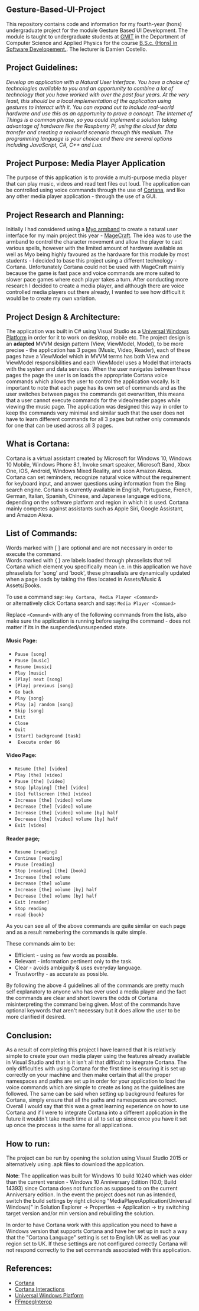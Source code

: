## Gesture-Based-UI-Project
This repository contains code and information for my fourth-year (hons) undergraduate project for the module Gesture Based UI Development. The module is taught to undergraduate students at [GMIT](http://www.gmit.ie/) in the Department of Computer Science and Applied Physics for the course [B.S.c. (Hons) in Software Developement.](https://www.gmit.ie/software-development/bachelor-science-honours-software-development). The lecturer is Damien Costello.

## Project Guidelines:
*Develop an application with a Natural User Interface.  You have a choice of technologies available to you and an opportunity to combine a lot of technology that you have worked with over the past four years. At the very least, this should be a local implementation of the application using gestures to interact with it. You can expand out to include real-world hardware and use this as an opportunity to prove a concept. The Internet of Things is a common phrase, so you could implement a solution taking advantage of hardware like the Raspberry Pi, using the cloud for data transfer and creating a realworld scenario through this medium. The programming language is your choice and there are several options including JavaScript, C#, C++ and Lua.*

## Project Purpose: Media Player Application
The purpose of this application is to provide a multi-purpose media player that can play music, videos and read text files out loud. The application can be controlled using voice commands through the use of [Cortana](https://en.wikipedia.org/wiki/Cortana), and like any other media player application - through the use of a GUI.  

## Project Research and Planning:
Initially I had considered using a [Myo armband](https://en.wikipedia.org/wiki/Myo_armband) to create a natural user interface for my main project this year - [MageCraft](https://github.com/RicardsGraudins/MageCraft). The idea was to use the armband to control the character movement and allow the player to cast various spells, however with the limited amount of hardware available as well as Myo being highly favoured as the hardware for this module by most students - I decided to base this project using a different technology - Cortana. Unfortunately Cortana could not be used with MageCraft mainly because the game is fast pace and voice commands are more suited to slower pace games where each player takes a turn. After conducting more research I decided to create a media player, and although there are voice controlled media players out there already, I wanted to see how difficult it would be to create my own variation.

## Project Design & Architecture:
The application was built in C# using Visual Studio as a [Universal Windows Platform](https://en.wikipedia.org/wiki/Universal_Windows_Platform) in order for it to work on desktop, mobile etc. The project design is an **adapted** MVVM design pattern (View, ViewModel, Model), to be more precise - the application has 3 pages (Music, Video, Reader), each of these pages have a ViewModel which in MVVM terms has both View and ViewModel responsibilities and each ViewModel uses a Model that interacts with the system and data services. When the user navigates between these pages the page the user is on loads the appropriate Cortana voice commands which allows the user to control the application vocally. Is it important to note that each page has its own set of commands and as the user switches between pages the commands get overwritten, this means that a user cannot execute commands for the video/reader pages while viewing the music page. The application was designed this way in order to keep the commands very minimal and similar such that the user does not have to learn different commands for all 3 pages but rather only commands for one that can be used across all 3 pages.

## What is Cortana:
Cortana is a virtual assistant created by Microsoft for Windows 10, Windows 10 Mobile, Windows Phone 8.1, Invoke smart speaker, Microsoft Band, Xbox One, iOS, Android, Windows Mixed Reality, and soon Amazon Alexa. Cortana can set reminders, recognize natural voice without the requirement for keyboard input, and answer questions using information from the Bing search engine. Cortana is currently available in English, Portuguese, French, German, Italian, Spanish, Chinese, and Japanese language editions, depending on the software platform and region in which it is used. Cortana mainly competes against assistants such as Apple Siri, Google Assistant, and Amazon Alexa.

## List of Commands:
Words marked with [ ] are optional and are not necessary in order to execute the command.  
Words marked with { } are labels loaded through phraselists that tell Cortana which element you specifically mean i.e. in this application we have phraselists for 'song' and 'book', these phraselists are dynamically updated when a page loads by taking the files located in Assets/Music & Assets/Books.  

To use a command say: `Hey Cortana, Media Player <Command>`  
or alternatively click Cortana search and say: `Media Player <Command>`  

Replace `<Command>` with any of the following commands from the lists, also make sure the application is running before saying the command - does not matter if its in the suspended/unsuspended state.

#### Music Page:
* `Pause [song]`
* `Pause [music]`
* `Resume [music]`
* `Play [music]`
* `[Play] next [song]`
* `[Play] previous [song]`
* `Go back`
* `Play {song}`
* `Play [a] random [song]`
* `Skip [song]`
* `Exit`
* `Close`
* `Quit`
* `[Start] background [task]`
* ` Execute order 66`

#### Video Page:
* `Resume [the] [video]`
* `Play [the] [video]`
* `Pause [the] [video]`
* `Stop [playing] [the] [video]`
* `[Go] fullscreen [the] [video]`
* `Increase [the] [video] volume`
* `Decrease [the] [video] volume`
* `Increase [the] [video] volume [by] half`
* `Decrease [the] [video] volume [by] half`
* `Exit [video]`

#### Reader page;
* `Resume [reading]`
* `Continue [reading]`
* `Pause [reading]`
* `Stop [reading] [the] [book]`
* `Increase [the] volume`
* `Decrease [the] volume`
* `Increase [the] volume [by] half`
* `Decrease [the] volume [by] half`
* `Exit [reader]`
* `Stop reading`
* `read {book}`

As you can see all of the above commands are quite similar on each page and as a result remebering the commands is quite simple.  

These commands aim to be:  
* Efficient - using as few words as possible.
* Relevant - information pertinent only to the task.
* Clear - avoids ambiguity & uses everyday language.
* Trustworthy - as accurate as possible.

By following the above 4 guidelines all of the commands are pretty much self explanatory to anyone who has ever used a media player and the fact the commands are clear and short lowers the odds of Cortana misinterpreting the command being given. Most of the commands have optional keywords that aren't necessary but it does allow the user to be more clarified if desired.

## Conclusion:
As a result of completing this project I have learned that it is relatively simple to create your own media player using the features already available in Visual Studio and that is it isn't all that difficult to integrate Cortana. The only difficulties with using Cortana for the first time is ensuring it is set up correctly on your machine and then make certain that all the proper namespaces and paths are set up in order for your application to load the voice commands which are simple to create as long as the guidelines are followed. The same can be said when setting up background features for Cortana, simply ensure that all the paths and namespaces are correct. Overall I would say that this was a great learning experience on how to use Cortana and if I were to integrate Cortana into a different application in the future it wouldn't take much time at all to set up since once you have it set up once the process is the same for all applications.

## How to run:
The project can be run by opening the solution using Visual Studio 2015 or alternatively using .apk files to download the application.  

**Note**: The application was built for Windows 10 build 10240 which was older than the current version - Windows 10 Anniversary Edition (10.0; Build 14393) since Cortana does not function as supposed to on the current Anniversary edition. In the event the project does not run as intended, switch the build settings by right clicking "MediaPlayerApplication(Universal Windows)" in Solution Explorer -> Properties -> Application -> try switching target version and/or min version and rebuilding the solution.

In order to have Cortana work with this application you need to have a Windows version that supports Cortana and have her set up in such a way that the "Cortana Language"
setting is set to English UK as well as your region set to UK. If these settings are not configured correctly Cortana will not respond correctly to the set commands
associated with this application.

## References:
* [Cortana](https://en.wikipedia.org/wiki/Cortana)
* [Cortana Interactions](https://docs.microsoft.com/en-us/windows/uwp/design/input/cortana-interactions)
* [Universal Windows Platform](https://docs.microsoft.com/en-us/windows/uwp/get-started/universal-application-platform-guide)
* [FFmpegInterop](https://github.com/Microsoft/FFmpegInterop)
